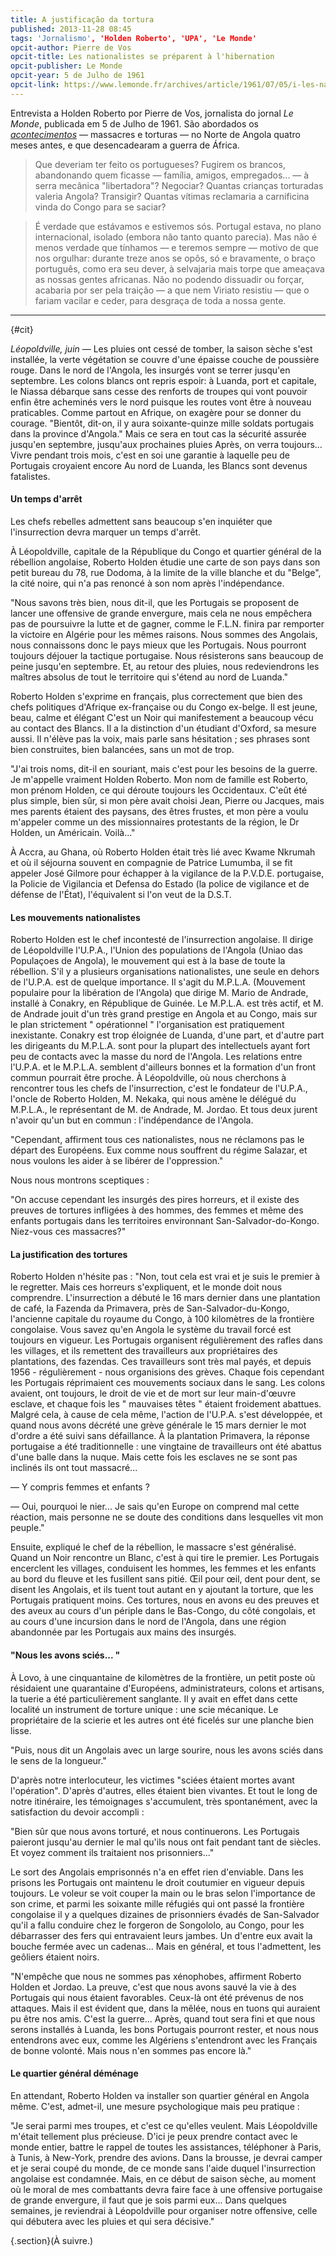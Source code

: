 ```yaml
---
title: A justificação da tortura
published: 2013-11-28 08:45
tags: 'Jornalismo', 'Holden Roberto', 'UPA', 'Le Monde'
opcit-author: Pierre de Vos
opcit-title: Les nationalistes se préparent à l'hibernation
opcit-publisher: Le Monde
opcit-year: 5 de Julho de 1961
opcit-link: https://www.lemonde.fr/archives/article/1961/07/05/i-les-nationalistes-se-preparent-a-l-hibernation_2266764_1819218.html
---
```


Entrevista a Holden Roberto por Pierre de Vos, jornalista do jornal _Le Monde_, publicada em 5 de Julho de 1961. São abordados
os [_acontecimentos_][1] — massacres e torturas — no Norte de Angola quatro meses antes, e que desencadearam a guerra de África.

> Que deveriam ter feito os portugueses? Fugirem os brancos, abandonando quem ficasse — família, amigos, empregados... —
> à serra mecânica "libertadora"? Negociar? Quantas crianças torturadas valeria Angola? Transigir? Quantas vítimas
> reclamaria a carnificina vinda do Congo para se saciar?

> É verdade que estávamos e estivemos sós. Portugal estava, no plano internacional, isolado (embora não tanto quanto
> parecia). Mas não é menos verdade que tínhamos — e teremos sempre — motivo de que nos orgulhar: durante treze anos se
> opôs, só e bravamente, o braço português, como era seu dever, à selvajaria mais torpe que ameaçava as nossas gentes
> africanas. Não no podendo dissuadir ou forçar, acabaria por ser pela traição — a que nem Viriato resistiu — que o
> fariam vacilar e ceder, para desgraça de toda a nossa gente.

[1]: /pieter-lessing-substitute-for-an-introduction.html#titulo

[2]: https://www.lemonde.fr/archives/article/1961/07/05/i-les-nationalistes-se-preparent-a-l-hibernation_2266764_1819218.html

---
{#cit}

*Léopoldville, juin* — Les pluies ont cessé de tomber, la saison sèche s'est installée, la verte végétation se
couvre d'une épaisse couche de poussière rouge. Dans le nord de l'Angola, les insurgés vont se terrer jusqu'en
septembre. Les colons blancs ont repris espoir: à Luanda, port et capitale, le Niassa débarque sans cesse des renforts
de troupes qui vont pouvoir enfin être acheminés vers le nord puisque les routes vont être à nouveau praticables.
Comme
partout en Afrique, on exagère pour se donner du courage. "Bientôt, dit-on, il y aura soixante-quinze mille soldats
portugais dans la province d'Angola." Mais ce sera en tout cas la sécurité assurée jusqu'en septembre, jusqu'aux
prochaines pluies Après, on verra toujours... Vivre pendant trois mois, c'est en soi une garantie à laquelle peu de
Portugais croyaient encore Au nord de Luanda, les Blancs sont devenus fatalistes.

#### Un temps d'arrêt

Les chefs rebelles admettent sans beaucoup s'en inquiéter que l'insurrection devra marquer un temps d'arrêt.

À Léopoldville, capitale de la République du Congo et quartier général de la rébellion angolaise, Roberto Holden
étudie une carte de son pays dans son petit bureau du 78, rue Dodoma, à la limite de la ville blanche et du "Belge",
la
cité noire, qui n'a pas renoncé à son nom après l'indépendance.

"Nous savons très bien, nous dit-il, que les Portugais se proposent de lancer une offensive de grande envergure, mais
cela ne nous empêchera pas de poursuivre la lutte et de gagner, comme le F.L.N. finira par remporter la victoire en
Algérie pour les mêmes raisons. Nous sommes des Angolais, nous connaissons donc le pays mieux que les Portugais. Nous
pourront toujours déjouer la tactique portugaise. Nous résisterons sans beaucoup de peine jusqu'en septembre. Et, au
retour des pluies, nous redeviendrons les maîtres absolus de tout le territoire qui s'étend au nord de Luanda."

Roberto Holden s'exprime en français, plus correctement que bien des chefs politiques d'Afrique ex-française ou du
Congo ex-belge. Il est jeune, beau, calme et élégant C'est un Noir qui manifestement a beaucoup vécu au contact des
Blancs. Il a la distinction d'un étudiant d'Oxford, sa mesure aussi. Il n'élève pas la voix, mais parle sans
hésitation ; ses phrases sont bien construites, bien balancées, sans un mot de trop.

"J'ai trois noms, dit-il en souriant, mais c'est pour les besoins de la guerre. Je m'appelle vraiment Holden Roberto.
Mon nom de famille est Roberto, mon prénom Holden, ce qui déroute toujours les Occidentaux. C'eût été plus simple,
bien
sûr, si mon père avait choisi Jean, Pierre ou Jacques, mais mes parents étaient des paysans, des êtres frustes, et mon
père a voulu m'appeler comme un des missionnaires protestants de la région, le Dr Holden, un Américain. Voilà..."

À Accra, au Ghana, où Roberto Holden était très lié avec Kwame Nkrumah et où il séjourna souvent en compagnie de
Patrice Lumumba, il se fit appeler José Gilmore pour échapper à la vigilance de la P.V.D.E. portugaise, la Policie de
Vigilancia et Defensa do Estado (la police de vigilance et de défense de l'État), l'équivalent si l'on veut de la
D.S.T.

#### Les mouvements nationalistes

Roberto Holden est le chef incontesté de l'insurrection angolaise. Il dirige de Léopoldville l'U.P.A., l'Union des
populations de l'Angola (Uniao das Populaçoes de Angola), le mouvement qui est à la base de toute la rébellion. S'il y
a plusieurs organisations nationalistes, une seule en dehors de l'U.P.A. est de quelque importance. Il s'agit du
M.P.L.A. (Mouvement populaire pour la libération de l'Angola) que dirige M. Mario de Andrade, installé à Conakry, en
République de Guinée. Le M.P.L.A. est très actif, et M. de Andrade jouit d'un très grand prestige en Angola et au
Congo, mais sur le plan strictement " opérationnel " l'organisation est pratiquement inexistante. Conakry est trop
éloignée de Luanda, d'une part, et d'autre part les dirigeants du M.P.L.A. sont pour la plupart des intellectuels ayant fort peu
de contacts avec la masse du nord de l'Angola. Les relations entre l'U.P.A. et le M.P.L.A. semblent d'ailleurs bonnes et
la formation d'un front commun pourrait être proche. À Léopoldville, où nous cherchons à rencontrer tous les chefs de
l'insurrection, c'est le fondateur de l'U.P.A., l'oncle de Roberto Holden, M. Nekaka, qui nous amène le délégué du
M.P.L.A., le représentant de M. de Andrade, M. Jordao. Et tous deux jurent n'avoir qu'un but en commun : l'indépendance
de l'Angola.

"Cependant, affirment tous ces nationalistes, nous ne réclamons pas le départ des Européens. Eux comme nous souffrent
du régime Salazar, et nous voulons les aider à se libérer de l'oppression."

Nous nous montrons sceptiques :

"On accuse cependant les insurgés des pires horreurs, et il existe des preuves de tortures infligées à des hommes, des
femmes et même des enfants portugais dans les territoires environnant San-Salvador-do-Kongo. Niez-vous ces massacres?"

#### La justification des tortures

Roberto Holden n'hésite pas : "Non, tout cela est vrai et je suis le premier à le regretter. Mais ces horreurs
s'expliquent, et le monde doit nous comprendre. L'insurrection a débuté le 16 mars dernier dans une plantation de
café, la Fazenda da Primavera, près de San-Salvador-du-Kongo, l'ancienne capitale du royaume du Congo, à 100 kilomètres
de la frontière congolaise. Vous savez qu'en Angola le système du travail forcé est toujours en vigueur. Les Portugais
organisent régulièrement des rafles dans les villages, et ils remettent des travailleurs aux propriétaires des
plantations, des fazendas. Ces travailleurs sont très mal payés, et depuis 1956 - régulièrement - nous organisions des
grèves. Chaque fois cependant les Portugais réprimaient ces mouvements sociaux dans le sang. Les colons avaient, ont
toujours, le droit de vie et de mort sur leur main-d'œuvre esclave, et chaque fois les " mauvaises têtes " étaient
froidement abattues. Malgré cela, à cause de cela même, l'action de l'U.P.A. s'est développée, et quand nous avons
décrété une grève générale le 15 mars dernier le mot d'ordre a été suivi sans défaillance. À la plantation Primavera,
la réponse portugaise a été traditionnelle : une vingtaine de travailleurs ont été abattus d'une balle dans la nuque.
Mais cette fois les esclaves ne se sont pas inclinés ils ont tout massacré...

— Y compris femmes et enfants ?

— Oui, pourquoi le nier... Je sais qu'en Europe on comprend mal cette réaction, mais personne ne se doute des
conditions dans lesquelles vit mon peuple."

Ensuite, expliqué le chef de la rébellion, le massacre s'est généralisé. Quand un Noir rencontre un Blanc, c'est à qui
tire le premier. Les Portugais encerclent les villages, conduisent les hommes, les femmes et les enfants au bord du
fleuve et les fusillent sans pitié. Œil pour œil, dent pour dent, se disent les Angolais, et ils tuent tout autant en
y ajoutant la torture, que les Portugais pratiquent moins. Ces tortures, nous en avons eu des preuves et des aveux au
cours d'un périple dans le Bas-Congo, du côté congolais, et au cours d'une incursion dans le nord de l'Angola, dans
une région abandonnée par les Portugais aux mains des insurgés.

#### "Nous les avons sciés... "

À Lovo, à une cinquantaine de kilomètres de la frontière, un petit poste où résidaient une quarantaine d'Européens,
administrateurs, colons et artisans, la tuerie a été particulièrement sanglante. Il y avait en effet dans cette
localité
un instrument de torture unique : une scie mécanique. Le propriétaire de la scierie et les autres ont été ficelés sur
une planche bien lisse.

"Puis, nous dit un Angolais avec un large sourire, nous les avons sciés dans le sens de la longueur."

D'après notre interlocuteur, les victimes "sciées étaient mortes avant l'opération". D'après d'autres, elles étaient
bien vivantes. Et tout le long de notre itinéraire, les témoignages s'accumulent, très spontanément, avec la
satisfaction du devoir accompli :

"Bien sûr que nous avons torturé, et nous continuerons. Les Portugais paieront jusqu'au dernier le mal qu'ils nous ont
fait pendant tant de siècles. Et voyez comment ils traitaient nos prisonniers..."

Le sort des Angolais emprisonnés n'a en effet rien d'enviable. Dans les prisons les Portugais ont maintenu le droit
coutumier en vigueur depuis toujours. Le voleur se voit couper la main ou le bras selon l'importance de son crime, et
parmi les soixante mille réfugiés qui ont passé la frontière congolaise il y a quelques dizaines de prisonniers évadés
de San-Salvador qu'il a fallu conduire chez le forgeron de Songololo, au Congo, pour les débarrasser des fers qui
entravaient leurs jambes. Un d'entre eux avait la bouche fermée avec un cadenas... Mais en général, et tous
l'admettent, les geôliers étaient noirs.

"N'empêche que nous ne sommes pas xénophobes, affirment Roberto Holden et Jordao. La preuve, c'est que nous avons
sauvé la vie à des Portugais qui nous étaient favorables. Ceux-là ont été prévenus de nos attaques. Mais il est
évident que, dans la mêlée, nous en tuons qui auraient pu être nos amis. C'est la guerre... Après, quand tout sera fini
et que nous serons installés à Luanda, les bons Portugais pourront rester, et nous nous entendrons avec eux, comme les
Algériens s'entendront avec les Français de bonne volonté. Mais nous n'en sommes pas encore là."

#### Le quartier général déménage

En attendant, Roberto Holden va installer son quartier général en Angola même. C'est, admet-il, une mesure
psychologique mais peu pratique :

"Je serai parmi mes troupes, et c'est ce qu'elles veulent. Mais Léopoldville m'était tellement plus précieuse. D'ici
je peux prendre contact avec le monde entier, battre le rappel de toutes les assistances, téléphoner à Paris, à Tunis,
à New-York, prendre des avions. Dans la brousse, je devrai camper et je serai coupé du monde, de ce monde sans l'aide
duquel l'insurrection angolaise est condamnée. Mais, en ce début de saison sèche, au moment où le moral de mes
combattants devra faire face à une offensive portugaise de grande envergure, il faut que je sois parmi eux... Dans
quelques semaines, je reviendrai à Léopoldville pour organiser notre offensive, celle qui débutera avec les pluies et
qui sera décisive."

{.section}(À suivre.)